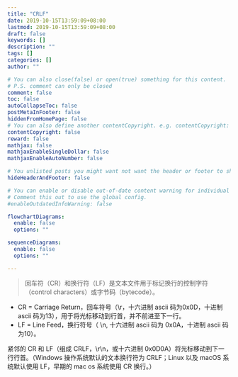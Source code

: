 ```yaml
---
title: "CRLF"
date: 2019-10-15T13:59:09+08:00
lastmod: 2019-10-15T13:59:09+08:00
draft: false
keywords: []
description: ""
tags: []
categories: []
author: ""

# You can also close(false) or open(true) something for this content.
# P.S. comment can only be closed
comment: false
toc: false
autoCollapseToc: false
postMetaInFooter: false
hiddenFromHomePage: false
# You can also define another contentCopyright. e.g. contentCopyright: "This is another copyright."
contentCopyright: false
reward: false
mathjax: false
mathjaxEnableSingleDollar: false
mathjaxEnableAutoNumber: false

# You unlisted posts you might want not want the header or footer to show
hideHeaderAndFooter: false

# You can enable or disable out-of-date content warning for individual post.
# Comment this out to use the global config.
#enableOutdatedInfoWarning: false

flowchartDiagrams:
  enable: false
  options: ""

sequenceDiagrams: 
  enable: false
  options: ""

---
```


> 回车符（CR）和换行符（LF）是文本文件用于标记换行的控制字符（control characters）或字节码（bytecode）。

* CR = Carriage Return，回车符号（\r，十六进制 ascii 码为0x0D，十进制 ascii 码为13），用于将光标移动到行首，并不前进至下一行。
* LF = Line Feed，换行符号（ \n, 十六进制 ascii 码为 0x0A，十进制 ascii 码为10）。

紧邻的 CR 和 LF（组成 CRLF，\r\n，或十六进制 0x0D0A）将光标移动到下一行行首。（Windows 操作系统默认的文本换行符为 CRLF；Linux 以及 macOS 系统默认使用 LF，早期的 mac os 系统使用 CR 换行。）
